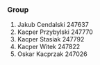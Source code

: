 ### Group
1. Jakub Cendalski 247637
2. Kacper Przybylski 247770
3. Kacper Stasiak 247792
4. Kacper Witek 247822
5. Oskar Kacprzak 247026